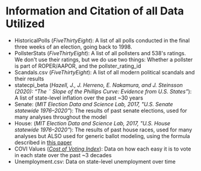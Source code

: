 # Information and Citation of all Data Utilized
- HistoricalPolls (*FiveThirtyEight*): A list of all polls conducted in the final three weeks of an election, going back to 1998. 
- PollsterStats (*FiveThirtyEight*): A list of all pollsters and 538's ratings. We don't use their ratings, but we do use two things: Whether a pollster is part of ROPER/AAPOR, and the pollster_rating_id
- Scandals.csv (*FiveThirtyEight*): A list of all modern political scandals and their results
- statecpi_beta (*Hazell, J., J. Herreno, E. Nakamura, and J. Steinsson (2020): “The ˜
Slope of the Phillips Curve: Evidence from U.S. States”*): A list of state-level inflation over the past ~30 years
- Senate: (*MIT Election Data and Science Lab, 2017, "U.S. Senate statewide 1976–2020"*): The results of past senate elections, used for many analyses throughout the model
- House: (*MIT Election Data and Science Lab, 2017, "U.S. House statewide 1976–2020"*): The results of past house races, used for many analyses but ALSO used for generic ballot modeling, using the formula described in [this paper](https://centerforpolitics.org/crystalball/articles/seats-votes-relationship-in-the-u-s-house-1972-2020/)
- COVI Values (*[Cost of Voting Index](https://costofvotingindex.com/)*): Data on how each easy it is to vote in each state over the past ~3 decades 
- Unemployment.csv: Data on state-level unemployment over time